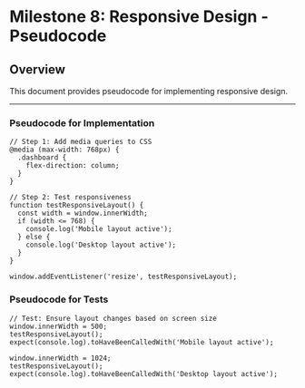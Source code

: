 # Milestone 8: Responsive Design - Pseudocode

## Overview
This document provides pseudocode for implementing responsive design.

---

### **Pseudocode for Implementation**
```plaintext
// Step 1: Add media queries to CSS
@media (max-width: 768px) {
  .dashboard {
    flex-direction: column;
  }
}

// Step 2: Test responsiveness
function testResponsiveLayout() {
  const width = window.innerWidth;
  if (width <= 768) {
    console.log('Mobile layout active');
  } else {
    console.log('Desktop layout active');
  }
}

window.addEventListener('resize', testResponsiveLayout);
```

### **Pseudocode for Tests**
```plaintext
// Test: Ensure layout changes based on screen size
window.innerWidth = 500;
testResponsiveLayout();
expect(console.log).toHaveBeenCalledWith('Mobile layout active');

window.innerWidth = 1024;
testResponsiveLayout();
expect(console.log).toHaveBeenCalledWith('Desktop layout active');
```
